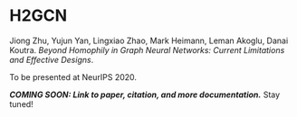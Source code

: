 # H2GCN

Jiong Zhu, Yujun Yan, Lingxiao Zhao, Mark Heimann, Leman Akoglu, Danai Koutra. *Beyond Homophily in Graph Neural Networks: Current Limitations and Effective Designs*. 

To be presented at NeurIPS 2020.

***COMING SOON: Link to paper, citation, and more documentation.*** Stay tuned!

